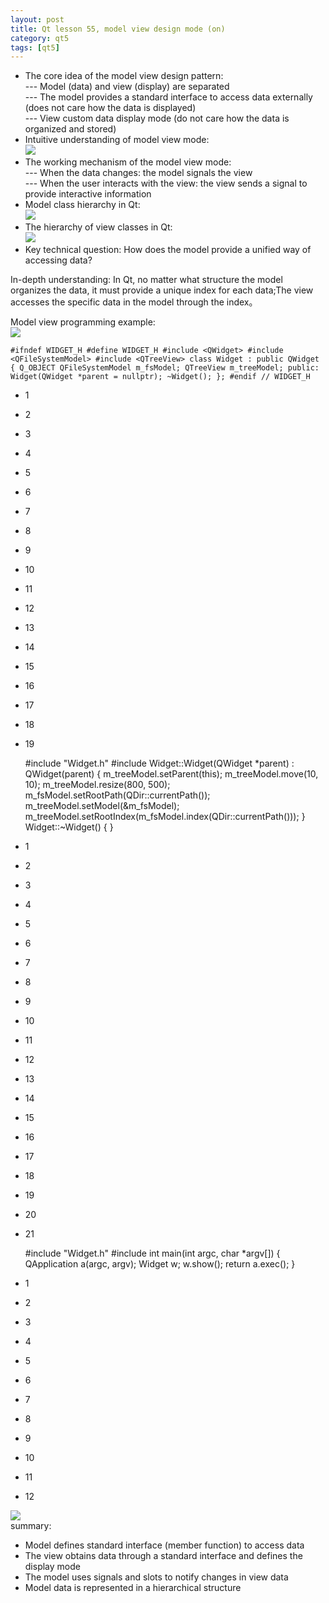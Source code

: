 ```yaml
---
layout: post
title: Qt lesson 55, model view design mode (on)
category: qt5
tags: [qt5]
---
```


* The core idea of ​​the model view design pattern:  
--- Model (data) and view (display) are separated  
--- The model provides a standard interface to access data externally (does not care how the data is displayed)  
--- View custom data display mode (do not care how the data is organized and stored)
* Intuitive understanding of model view mode:  
![ ](./assets/2021-07-25/a812fac3b14bd2568b0074f9a04d3e60.png)
* The working mechanism of the model view mode:  
--- When the data changes: the model signals the view  
--- When the user interacts with the view: the view sends a signal to provide interactive information
* Model class hierarchy in Qt:  
![ ](./assets/2021-07-25/ce6f3b7d849a40611e39a713d415d51f.png)
* The hierarchy of view classes in Qt:  
![ ](./assets/2021-07-25/bd8fb6c7c7b4a6f1078e3c46102cdb9c.png)
* Key technical question: How does the model provide a unified way of accessing data?

In-depth understanding: In Qt, no matter what structure the model organizes the data, it must provide a unique index for each data;The view accesses the specific data in the model through the index。

Model view programming example:  
![ ](./assets/2021-07-25/39a5a718da6356b47b84f2be27f20f74.png)
    
    #ifndef WIDGET_H #define WIDGET_H #include <QWidget> #include <QFileSystemModel> #include <QTreeView> class Widget : public QWidget { Q_OBJECT QFileSystemModel m_fsModel; QTreeView m_treeModel; public: Widget(QWidget *parent = nullptr); ~Widget(); }; #endif // WIDGET_H 
    

* 1

* 2

* 3

* 4

* 5

* 6

* 7

* 8

* 9

* 10

* 11

* 12

* 13

* 14

* 15

* 16

* 17

* 18

* 19

    #include "Widget.h" #include <QDir> Widget::Widget(QWidget *parent) : QWidget(parent) { m_treeModel.setParent(this); m_treeModel.move(10, 10); m_treeModel.resize(800, 500); m_fsModel.setRootPath(QDir::currentPath()); m_treeModel.setModel(&m_fsModel); m_treeModel.setRootIndex(m_fsModel.index(QDir::currentPath())); } Widget::~Widget() { } 
    

* 1

* 2

* 3

* 4

* 5

* 6

* 7

* 8

* 9

* 10

* 11

* 12

* 13

* 14

* 15

* 16

* 17

* 18

* 19

* 20

* 21

    #include "Widget.h" #include <QApplication> int main(int argc, char *argv[]) { QApplication a(argc, argv); Widget w; w.show(); return a.exec(); } 
    

* 1

* 2

* 3

* 4

* 5

* 6

* 7

* 8

* 9

* 10

* 11

* 12

![ ](./assets/2021-07-25/20fc3de55b2320f451d117cbcb878b0a.png)  
summary:

* Model defines standard interface (member function) to access data
* The view obtains data through a standard interface and defines the display mode
* The model uses signals and slots to notify changes in view data
* Model data is represented in a hierarchical structure